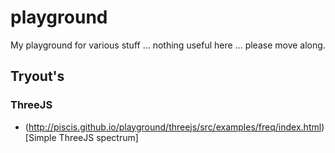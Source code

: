 # playground
My playground for various stuff ... nothing useful here ... please move along.


## Tryout's

### ThreeJS
  * (http://piscis.github.io/playground/threejs/src/examples/freq/index.html)[Simple ThreeJS spectrum]